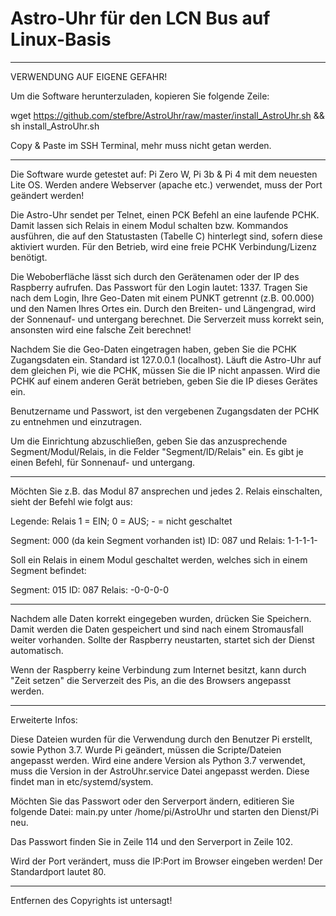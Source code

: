 # Astro-Uhr für den LCN Bus auf Linux-Basis
----------------------------------------
VERWENDUNG AUF EIGENE GEFAHR!

Um die Software herunterzuladen, kopieren Sie folgende Zeile:

wget https://github.com/stefbre/AstroUhr/raw/master/install_AstroUhr.sh && sh install_AstroUhr.sh

Copy & Paste im SSH Terminal, mehr muss nicht getan werden.
______________________________________________________________________________________________________

Die Software wurde getestet auf: Pi Zero W, Pi 3b & Pi 4 mit dem neuesten Lite OS.
Werden andere Webserver (apache etc.) verwendet, muss der Port geändert werden!

Die Astro-Uhr sendet per Telnet, einen PCK Befehl an eine laufende PCHK. Damit lassen sich Relais in einem Modul schalten bzw. Kommandos ausführen, die auf den 
Statustasten (Tabelle C) hinterlegt sind, sofern diese aktiviert wurden.
Für den Betrieb, wird eine freie PCHK Verbindung/Lizenz benötigt.

Die Weboberfläche lässt sich durch den Gerätenamen oder der IP des Raspberry aufrufen. Das Passwort für den Login lautet: 1337.
Tragen Sie nach dem Login, Ihre Geo-Daten mit einem PUNKT getrennt (z.B. 00.000) und den Namen Ihres Ortes ein.
Durch den Breiten- und Längengrad, wird der Sonnenauf- und untergang berechnet. Die Serverzeit muss korrekt sein, ansonsten wird eine falsche Zeit berechnet!

Nachdem Sie die Geo-Daten eingetragen haben, geben Sie die PCHK Zugangsdaten ein. Standard ist 127.0.0.1 (localhost). 
Läuft die Astro-Uhr auf dem gleichen Pi, wie die PCHK, müssen Sie die IP nicht anpassen.
Wird die PCHK auf einem anderen Gerät betrieben, geben Sie die IP dieses Gerätes ein.

Benutzername und Passwort, ist den vergebenen Zugangsdaten der PCHK zu entnehmen und einzutragen.

Um die Einrichtung abzuschließen, geben Sie das anzusprechende Segment/Modul/Relais, in die Felder "Segment/ID/Relais" ein.
Es gibt je einen Befehl, für Sonnenauf- und untergang.

______________________________________________________________________________________________________

Möchten Sie z.B. das Modul 87 ansprechen und jedes 2. Relais einschalten, sieht der Befehl wie folgt aus:

Legende: Relais 1 = EIN; 0 = AUS; - = nicht geschaltet

Segment: 000 (da kein Segment vorhanden ist) ID: 087 und Relais: 1-1-1-1-

Soll ein Relais in einem Modul geschaltet werden, welches sich in einem Segment befindet:

Segment: 015 ID: 087 Relais: -0-0-0-0
______________________________________________________________________________________________________

Nachdem alle Daten korrekt eingegeben wurden, drücken Sie Speichern. Damit werden die Daten gespeichert und sind nach einem Stromausfall weiter vorhanden.
Sollte der Raspberry neustarten, startet sich der Dienst automatisch.

Wenn der Raspberry keine Verbindung zum Internet besitzt, kann durch "Zeit setzen" die Serverzeit des Pis, an die des Browsers angepasst werden.

______________________________________________________________________________________________________
Erweiterte Infos:

Diese Dateien wurden für die Verwendung durch den Benutzer Pi erstellt, sowie Python 3.7. Wurde Pi geändert, müssen die Scripte/Dateien angepasst werden.
Wird eine andere Version als Python 3.7 verwendet, muss die Version in der AstroUhr.service Datei angepasst werden. Diese findet man in etc/systemd/system.

Möchten Sie das Passwort oder den Serverport ändern, editieren Sie folgende Datei: main.py unter /home/pi/AstroUhr und starten den Dienst/Pi neu.

Das Passwort finden Sie in Zeile 114 und den Serverport in Zeile 102.

Wird der Port verändert, muss die IP:Port im Browser eingeben werden! Der Standardport lautet 80.
______________________________________________________________________________________________________

Entfernen des Copyrights ist untersagt!
